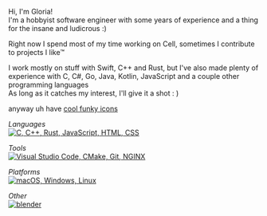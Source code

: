 Hi, I'm Gloria!  
I'm a hobbyist software engineer with some years of experience and a thing for the insane and ludicrous :)

Right now I spend most of my time working on Cell, sometimes I contribute to projects I like™️

I work mostly on stuff with Swift, C++ and Rust, but I've also made plenty of experience with C, C#, Go, Java, Kotlin, JavaScript and a couple other programming languages  
As long as it catches my interest, I'll give it a shot : )

anyway uh have [cool funky icons](https://skillicons.dev)

*Languages*  
[![C, C++, Rust, JavaScript, HTML, CSS](https://skillicons.dev/icons?i=swift,cpp,rust,c,js,html,css)](#)

*Tools*  
[![Visual Studio Code, CMake, Git, NGINX](https://skillicons.dev/icons?i=vscode,cmake,git,nginx)](#)

*Platforms*  
[![macOS, Windows, Linux](https://skillicons.dev/icons?i=apple,windows,linux)](#)

*Other*  
[![blender](https://skillicons.dev/icons?i=blender)](#)

